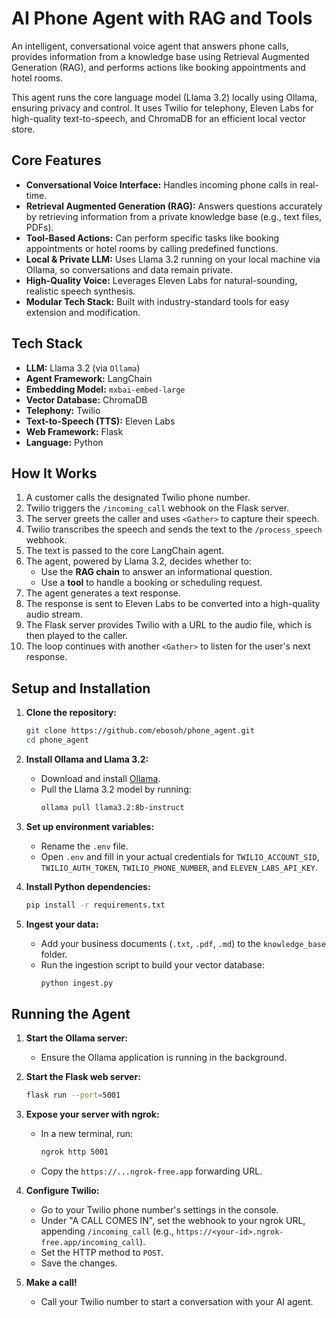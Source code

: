# AI Phone Agent with RAG and Tools

An intelligent, conversational voice agent that answers phone calls, provides information from a knowledge base using Retrieval Augmented Generation (RAG), and performs actions like booking appointments and hotel rooms.

This agent runs the core language model (Llama 3.2) locally using Ollama, ensuring privacy and control. It uses Twilio for telephony, Eleven Labs for high-quality text-to-speech, and ChromaDB for an efficient local vector store.

## Core Features

-   **Conversational Voice Interface:** Handles incoming phone calls in real-time.
-   **Retrieval Augmented Generation (RAG):** Answers questions accurately by retrieving information from a private knowledge base (e.g., text files, PDFs).
-   **Tool-Based Actions:** Can perform specific tasks like booking appointments or hotel rooms by calling predefined functions.
-   **Local & Private LLM:** Uses Llama 3.2 running on your local machine via Ollama, so conversations and data remain private.
-   **High-Quality Voice:** Leverages Eleven Labs for natural-sounding, realistic speech synthesis.
-   **Modular Tech Stack:** Built with industry-standard tools for easy extension and modification.

## Tech Stack

-   **LLM:** Llama 3.2 (via `Ollama`)
-   **Agent Framework:** LangChain
-   **Embedding Model:** `mxbai-embed-large`
-   **Vector Database:** ChromaDB
-   **Telephony:** Twilio
-   **Text-to-Speech (TTS):** Eleven Labs
-   **Web Framework:** Flask
-   **Language:** Python

## How It Works

1.  A customer calls the designated Twilio phone number.
2.  Twilio triggers the `/incoming_call` webhook on the Flask server.
3.  The server greets the caller and uses `<Gather>` to capture their speech.
4.  Twilio transcribes the speech and sends the text to the `/process_speech` webhook.
5.  The text is passed to the core LangChain agent.
6.  The agent, powered by Llama 3.2, decides whether to:
    -   Use the **RAG chain** to answer an informational question.
    -   Use a **tool** to handle a booking or scheduling request.
7.  The agent generates a text response.
8.  The response is sent to Eleven Labs to be converted into a high-quality audio stream.
9.  The Flask server provides Twilio with a URL to the audio file, which is then played to the caller.
10. The loop continues with another `<Gather>` to listen for the user's next response.

## Setup and Installation

1.  **Clone the repository:**
    ```bash
    git clone https://github.com/ebosoh/phone_agent.git
    cd phone_agent
    ```

2.  **Install Ollama and Llama 3.2:**
    -   Download and install [Ollama](https://ollama.com/).
    -   Pull the Llama 3.2 model by running:
        ```bash
        ollama pull llama3.2:8b-instruct
        ```

3.  **Set up environment variables:**
    -   Rename the `.env` file.
    -   Open `.env` and fill in your actual credentials for `TWILIO_ACCOUNT_SID`, `TWILIO_AUTH_TOKEN`, `TWILIO_PHONE_NUMBER`, and `ELEVEN_LABS_API_KEY`.

4.  **Install Python dependencies:**
    ```bash
    pip install -r requirements.txt
    ```

5.  **Ingest your data:**
    -   Add your business documents (`.txt`, `.pdf`, `.md`) to the `knowledge_base` folder.
    -   Run the ingestion script to build your vector database:
        ```bash
        python ingest.py
        ```

## Running the Agent

1.  **Start the Ollama server:**
    -   Ensure the Ollama application is running in the background.

2.  **Start the Flask web server:**
    ```bash
    flask run --port=5001
    ```

3.  **Expose your server with ngrok:**
    -   In a new terminal, run:
        ```bash
        ngrok http 5001
        ```
    -   Copy the `https://...ngrok-free.app` forwarding URL.

4.  **Configure Twilio:**
    -   Go to your Twilio phone number's settings in the console.
    -   Under "A CALL COMES IN", set the webhook to your ngrok URL, appending `/incoming_call` (e.g., `https://<your-id>.ngrok-free.app/incoming_call`).
    -   Set the HTTP method to `POST`.
    -   Save the changes.

5.  **Make a call!**
    -   Call your Twilio number to start a conversation with your AI agent.
